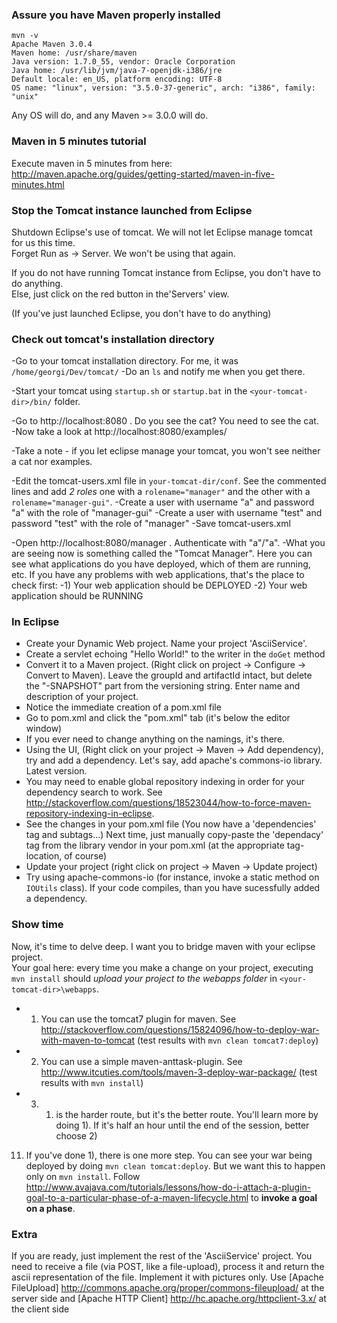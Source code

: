 ### Assure you have Maven properly installed
```
mvn -v
Apache Maven 3.0.4
Maven home: /usr/share/maven
Java version: 1.7.0_55, vendor: Oracle Corporation
Java home: /usr/lib/jvm/java-7-openjdk-i386/jre
Default locale: en_US, platform encoding: UTF-8
OS name: "linux", version: "3.5.0-37-generic", arch: "i386", family: "unix"

```
Any OS will do, and any Maven >= 3.0.0 will do.

### Maven in 5 minutes tutorial
Execute maven in 5 minutes from here:
http://maven.apache.org/guides/getting-started/maven-in-five-minutes.html


### Stop the Tomcat instance launched from Eclipse
Shutdown Eclipse's use of tomcat. We will not let Eclipse manage tomcat for us this time.  
Forget Run as -> Server. We won't be using that again.

If you do not have running Tomcat instance from Eclipse, you don't have to do anything.  
Else, just click on the red button in the'Servers' view. 

(If you've just launched Eclipse, you don't have to do anything)

### Check out tomcat's installation directory
-Go to your tomcat installation directory. For me, it was `/home/georgi/Dev/tomcat/`
-Do an `ls` and notify me when you get there. 

-Start your tomcat using `startup.sh` or `startup.bat` in the `<your-tomcat-dir>/bin/` folder.

-Go to http://localhost:8080 . Do you see the cat? You need to see the cat.  
-Now take a look at http://localhost:8080/examples/

-Take a note - if you let eclipse manage your tomcat, you won't see neither a cat nor examples.

-Edit the tomcat-users.xml file in `your-tomcat-dir/conf`. See the commented lines and add *2 roles* one with a `rolеname="manager"` and the other with a `rolеname="manager-gui"`.
-Create a user with username "a" and password "a" with the role of "manager-gui"
-Create a user with username "test" and password "test" with the role of "manager"
-Save tomcat-users.xml

-Open http://localhost:8080/manager . Authenticate with "a"/"a".
-What you are seeing now is something called the "Tomcat Manager". Here you can see what applications do you have deployed, which of them are running, etc. If you have any problems with web applications, that's the place to check first:
-1) Your web application should be DEPLOYED
-2) Your web application should be RUNNING

### In Eclipse
- Create your Dynamic Web project. Name your project 'AsciiService'.
- Create a servlet echoing "Hello World!" to the writer in the `doGet` method
- Convert it to a Maven project. (Right click on project -> Configure -> Convert to Maven). Leave the groupId and artifactId intact, but delete the "-SNAPSHOT" part from the versioning string. 
Enter name and description of your project.
- Notice the immediate creation of a pom.xml file
- Go to pom.xml and click the "pom.xml" tab (it's below the editor window)
- If you ever need to change anything on the namings, it's there.
- Using the UI, (Right click on your project -> Maven -> Add dependency), try and add a dependency. Let's say, add apache's commons-io library. Latest version.
- You may need to enable global repository indexing in order for your dependency search to work. See http://stackoverflow.com/questions/18523044/how-to-force-maven-repository-indexing-in-eclipse.
- See the changes in your pom.xml file (You now have a 'dependencies' tag and subtags...) Next time, just manually copy-paste the 'dependacy' tag from the library vendor in your pom.xml (at the appropriate tag-location, of course)
- Update your project (right click on project -> Maven -> Update project)
- Try using apache-commons-io (for instance, invoke a static method on `IOUtils` class). If your code compiles, than you have sucessfully added a dependency.

### Show time
Now, it's time to delve deep. I want you to bridge maven with your eclipse project.   
Your goal here: every time you make a change on your project, executing `mvn install` should *upload your project to the webapps folder* in `<your-tomcat-dir>\webapps`. 
- 1) You can use the tomcat7 plugin for maven. See http://stackoverflow.com/questions/15824096/how-to-deploy-war-with-maven-to-tomcat (test results with `mvn clean tomcat7:deploy`)
- 2) You can use a simple maven-anttask-plugin. See http://www.itcuties.com/tools/maven-3-deploy-war-package/ (test results with `mvn install`)
- 3) 1) is the harder route, but it's the better route. You'll learn more by doing 1). If it's half an hour until the end of the session, better choose 2)

11) If you've done 1), there is one more step. You can see your war being deployed by doing `mvn clean tomcat:deploy`. But we want this to happen only on `mvn install`. 
Follow http://www.avajava.com/tutorials/lessons/how-do-i-attach-a-plugin-goal-to-a-particular-phase-of-a-maven-lifecycle.html to **invoke a goal on a phase**.

### Extra
If you are ready, just implement the rest of the 'AsciiService' project. You need to receive a file (via POST, like a file-upload), process it and return the ascii representation of the file. Implement it with pictures only. Use [Apache FileUpload] http://commons.apache.org/proper/commons-fileupload/ at the server side and [Apache HTTP Client] http://hc.apache.org/httpclient-3.x/ at the client side
